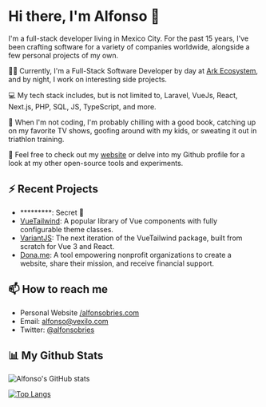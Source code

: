 # Hi there, I'm Alfonso 👋

I'm a full-stack developer living in Mexico City. For the past 15 years, I've been crafting software for a variety of companies worldwide, alongside a few personal projects of my own.

👨‍💻 Currently, I'm a Full-Stack Software Developer by day at [Ark Ecosystem](https://ark.io), and by night, I work on interesting side projects.

💻 My tech stack includes, but is not limited to, Laravel, VueJs, React, Next.js, PHP, SQL, JS, TypeScript, and more.

📝 When I'm not coding, I'm probably chilling with a good book, catching up on my favorite TV shows, goofing around with my kids, or sweating it out in triathlon training.

🔗 Feel free to check out my [website](https://www.alfonsobries.com/) or delve into my Github profile for a look at my other open-source tools and experiments.

## ⚡ Recent Projects

- *********:  Secret 👀
- [VueTailwind](https://vue-tailwind.com): A popular library of Vue components with fully configurable theme classes.
- [VariantJS](https://github.com/variantjs): The next iteration of the VueTailwind package, built from scratch for Vue 3 and React.
- [Dona.me](https://www.dona.me): A tool empowering nonprofit organizations to create a website, share their mission, and receive financial support.

## 📫 How to reach me

- Personal Website [/alfonsobries.com]([mailto:alfonso@vexilo.com](https://www.alfonsobries.com/))
- Email: [alfonso@vexilo.com](mailto:alfonso@vexilo.com)
- Twitter: [@alfonsobries](https://twitter.com/alfonsobries)

## 📊 My Github Stats

![Alfonso's GitHub stats](https://github-readme-stats.vercel.app/api?username=alfonsobries&show_icons=true&theme=radical)

[![Top Langs](https://github-readme-stats.vercel.app/api/top-langs/?username=alfonsobries&show_icons=true&theme=radical)](https://github.com/alfonsobries/github-readme-stats)
